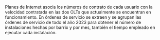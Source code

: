 Planes de Internet asocia los números de contrato de cada usuario con la velocidad contratada en las dos OLTs que actualmente se encuentran en funcionamiento.
En órdenes de servicio se extraen y se agrupan las órdenes de servicio de todo el año 2023 para obtener el número de instalaciones hechas por barrio y por mes, también el tiempo empleado en ejecutar cada instalación.
